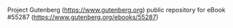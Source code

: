 Project Gutenberg (https://www.gutenberg.org) public repository for
eBook #55287 (https://www.gutenberg.org/ebooks/55287)
